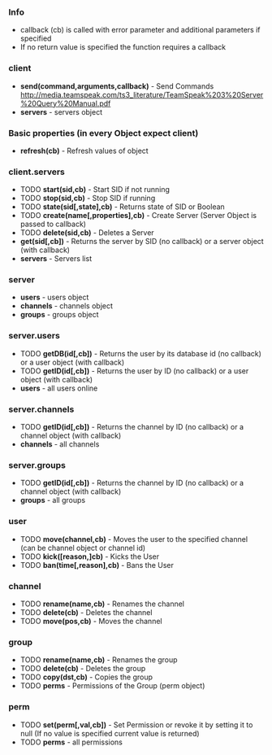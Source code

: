 ### Info
 - callback (cb) is called with error parameter and additional parameters if specified
 - If no return value is specified the function requires a callback

### client
 - **send(command,arguments,callback)** - Send Commands http://media.teamspeak.com/ts3_literature/TeamSpeak%203%20Server%20Query%20Manual.pdf
 - **servers** - servers object

### Basic properties (in every Object expect client)
 - **refresh(cb)** - Refresh values of object

### client.servers
 - TODO **start(sid,cb)** - Start SID if not running
 - TODO **stop(sid,cb)** - Stop SID if running
 - TODO **state(sid[,state],cb)** - Returns state of SID or Boolean
 - TODO **create(name[,properties],cb)** - Create Server (Server Object is passed to callback)
 - TODO **delete(sid,cb)** - Deletes a Server
 - **get(sid[,cb])** - Returns the server by SID (no callback) or a server object (with callback)
 - **servers** - Servers list

### server
- **users** - users object
- **channels** - channels object
- **groups** - groups object

### server.users
 - TODO **getDB(id[,cb])** - Returns the user by its database id (no callback) or a user object (with callback)
 - TODO **getID(id[,cb])** - Returns the user by ID (no callback) or a user object (with callback)
 - **users** - all users online

### server.channels
 - TODO **getID(id[,cb])** - Returns the channel by ID (no callback) or a channel object (with callback)
 - **channels** - all channels

### server.groups
 - TODO **getID(id[,cb])** - Returns the channel by ID (no callback) or a channel object (with callback)
 - **groups** - all groups

### user
 - TODO **move(channel,cb)** - Moves the user to the specified channel (can be channel object or channel id)
 - TODO **kick([reason,]cb)** - Kicks the User
 - TODO **ban(time[,reason],cb)** - Bans the User

### channel
 - TODO **rename(name,cb)** - Renames the channel
 - TODO **delete(cb)** - Deletes the channel
 - TODO **move(pos,cb)** - Moves the channel

### group
 - TODO **rename(name,cb)** - Renames the group
 - TODO **delete(cb)** - Deletes the group
 - TODO **copy(dst,cb)** - Copies the group
 - TODO **perms** - Permissions of the Group (perm object)

### perm
 - TODO **set(perm[,val,cb])** - Set Permission or revoke it by setting it to null (If no value is specified current value is returned)
 - TODO **perms** - all permissions
